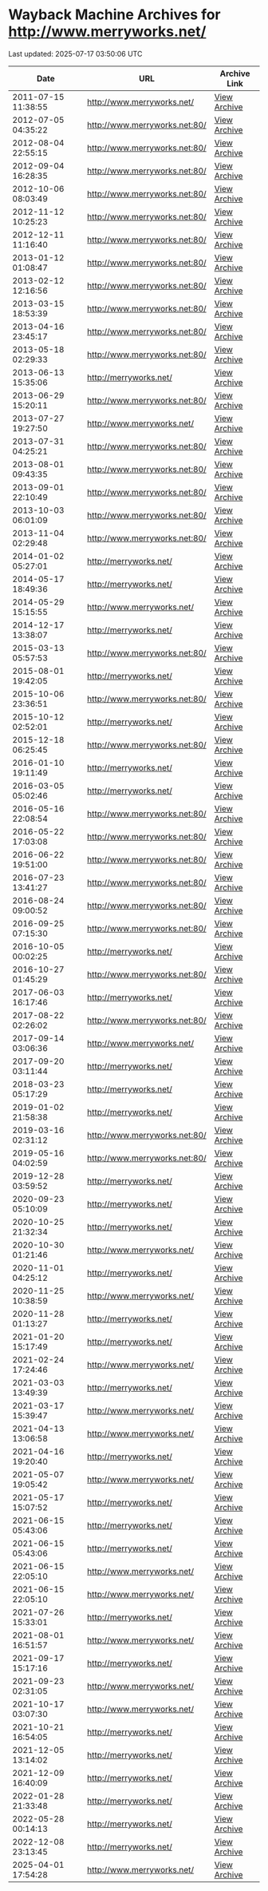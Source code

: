 # Wayback Machine Archives for http://www.merryworks.net/

Last updated: 2025-07-17 03:50:06 UTC

| Date | URL | Archive Link |
|------|-----|---------------|
| 2011-07-15 11:38:55 | http://www.merryworks.net/ | [View Archive](https://web.archive.org/web/20110715113855/http://www.merryworks.net/) |
| 2012-07-05 04:35:22 | http://www.merryworks.net:80/ | [View Archive](https://web.archive.org/web/20120705043522/http://www.merryworks.net:80/) |
| 2012-08-04 22:55:15 | http://www.merryworks.net:80/ | [View Archive](https://web.archive.org/web/20120804225515/http://www.merryworks.net:80/) |
| 2012-09-04 16:28:35 | http://www.merryworks.net:80/ | [View Archive](https://web.archive.org/web/20120904162835/http://www.merryworks.net:80/) |
| 2012-10-06 08:03:49 | http://www.merryworks.net:80/ | [View Archive](https://web.archive.org/web/20121006080349/http://www.merryworks.net:80/) |
| 2012-11-12 10:25:23 | http://www.merryworks.net:80/ | [View Archive](https://web.archive.org/web/20121112102523/http://www.merryworks.net:80/) |
| 2012-12-11 11:16:40 | http://www.merryworks.net:80/ | [View Archive](https://web.archive.org/web/20121211111640/http://www.merryworks.net:80/) |
| 2013-01-12 01:08:47 | http://www.merryworks.net:80/ | [View Archive](https://web.archive.org/web/20130112010847/http://www.merryworks.net:80/) |
| 2013-02-12 12:16:56 | http://www.merryworks.net:80/ | [View Archive](https://web.archive.org/web/20130212121656/http://www.merryworks.net:80/) |
| 2013-03-15 18:53:39 | http://www.merryworks.net:80/ | [View Archive](https://web.archive.org/web/20130315185339/http://www.merryworks.net:80/) |
| 2013-04-16 23:45:17 | http://www.merryworks.net:80/ | [View Archive](https://web.archive.org/web/20130416234517/http://www.merryworks.net:80/) |
| 2013-05-18 02:29:33 | http://www.merryworks.net:80/ | [View Archive](https://web.archive.org/web/20130518022933/http://www.merryworks.net:80/) |
| 2013-06-13 15:35:06 | http://merryworks.net/ | [View Archive](https://web.archive.org/web/20130613153506/http://merryworks.net/) |
| 2013-06-29 15:20:11 | http://www.merryworks.net:80/ | [View Archive](https://web.archive.org/web/20130629152011/http://www.merryworks.net:80/) |
| 2013-07-27 19:27:50 | http://www.merryworks.net/ | [View Archive](https://web.archive.org/web/20130727192750/http://www.merryworks.net/) |
| 2013-07-31 04:25:21 | http://www.merryworks.net:80/ | [View Archive](https://web.archive.org/web/20130731042521/http://www.merryworks.net:80/) |
| 2013-08-01 09:43:35 | http://www.merryworks.net:80/ | [View Archive](https://web.archive.org/web/20130801094335/http://www.merryworks.net:80/) |
| 2013-09-01 22:10:49 | http://www.merryworks.net:80/ | [View Archive](https://web.archive.org/web/20130901221049/http://www.merryworks.net:80/) |
| 2013-10-03 06:01:09 | http://www.merryworks.net:80/ | [View Archive](https://web.archive.org/web/20131003060109/http://www.merryworks.net:80/) |
| 2013-11-04 02:29:48 | http://www.merryworks.net:80/ | [View Archive](https://web.archive.org/web/20131104022948/http://www.merryworks.net:80/) |
| 2014-01-02 05:27:01 | http://merryworks.net/ | [View Archive](https://web.archive.org/web/20140102052701/http://merryworks.net/) |
| 2014-05-17 18:49:36 | http://merryworks.net/ | [View Archive](https://web.archive.org/web/20140517184936/http://merryworks.net/) |
| 2014-05-29 15:15:55 | http://www.merryworks.net/ | [View Archive](https://web.archive.org/web/20140529151555/http://www.merryworks.net/) |
| 2014-12-17 13:38:07 | http://merryworks.net/ | [View Archive](https://web.archive.org/web/20141217133807/http://merryworks.net/) |
| 2015-03-13 05:57:53 | http://www.merryworks.net:80/ | [View Archive](https://web.archive.org/web/20150313055753/http://www.merryworks.net:80/) |
| 2015-08-01 19:42:05 | http://merryworks.net/ | [View Archive](https://web.archive.org/web/20150801194205/http://merryworks.net/) |
| 2015-10-06 23:36:51 | http://www.merryworks.net:80/ | [View Archive](https://web.archive.org/web/20151006233651/http://www.merryworks.net:80/) |
| 2015-10-12 02:52:01 | http://merryworks.net/ | [View Archive](https://web.archive.org/web/20151012025201/http://merryworks.net/) |
| 2015-12-18 06:25:45 | http://www.merryworks.net:80/ | [View Archive](https://web.archive.org/web/20151218062545/http://www.merryworks.net:80/) |
| 2016-01-10 19:11:49 | http://merryworks.net/ | [View Archive](https://web.archive.org/web/20160110191149/http://merryworks.net/) |
| 2016-03-05 05:02:46 | http://merryworks.net/ | [View Archive](https://web.archive.org/web/20160305050246/http://merryworks.net/) |
| 2016-05-16 22:08:54 | http://www.merryworks.net:80/ | [View Archive](https://web.archive.org/web/20160516220854/http://www.merryworks.net:80/) |
| 2016-05-22 17:03:08 | http://www.merryworks.net:80/ | [View Archive](https://web.archive.org/web/20160522170308/http://www.merryworks.net:80/) |
| 2016-06-22 19:51:00 | http://www.merryworks.net:80/ | [View Archive](https://web.archive.org/web/20160622195100/http://www.merryworks.net:80/) |
| 2016-07-23 13:41:27 | http://www.merryworks.net:80/ | [View Archive](https://web.archive.org/web/20160723134127/http://www.merryworks.net:80/) |
| 2016-08-24 09:00:52 | http://www.merryworks.net:80/ | [View Archive](https://web.archive.org/web/20160824090052/http://www.merryworks.net:80/) |
| 2016-09-25 07:15:30 | http://www.merryworks.net:80/ | [View Archive](https://web.archive.org/web/20160925071530/http://www.merryworks.net:80/) |
| 2016-10-05 00:02:25 | http://merryworks.net/ | [View Archive](https://web.archive.org/web/20161005000225/http://merryworks.net/) |
| 2016-10-27 01:45:29 | http://www.merryworks.net:80/ | [View Archive](https://web.archive.org/web/20161027014529/http://www.merryworks.net:80/) |
| 2017-06-03 16:17:46 | http://merryworks.net/ | [View Archive](https://web.archive.org/web/20170603161746/http://merryworks.net/) |
| 2017-08-22 02:26:02 | http://www.merryworks.net:80/ | [View Archive](https://web.archive.org/web/20170822022602/http://www.merryworks.net:80/) |
| 2017-09-14 03:06:36 | http://www.merryworks.net/ | [View Archive](https://web.archive.org/web/20170914030636/http://www.merryworks.net/) |
| 2017-09-20 03:11:44 | http://merryworks.net/ | [View Archive](https://web.archive.org/web/20170920031144/http://merryworks.net/) |
| 2018-03-23 05:17:29 | http://merryworks.net/ | [View Archive](https://web.archive.org/web/20180323051729/http://merryworks.net/) |
| 2019-01-02 21:58:38 | http://merryworks.net/ | [View Archive](https://web.archive.org/web/20190102215838/http://merryworks.net/) |
| 2019-03-16 02:31:12 | http://www.merryworks.net:80/ | [View Archive](https://web.archive.org/web/20190316023112/http://www.merryworks.net:80/) |
| 2019-05-16 04:02:59 | http://www.merryworks.net:80/ | [View Archive](https://web.archive.org/web/20190516040259/http://www.merryworks.net:80/) |
| 2019-12-28 03:59:52 | http://merryworks.net/ | [View Archive](https://web.archive.org/web/20191228035952/http://merryworks.net/) |
| 2020-09-23 05:10:09 | http://merryworks.net/ | [View Archive](https://web.archive.org/web/20200923051009/http://merryworks.net/) |
| 2020-10-25 21:32:34 | http://merryworks.net/ | [View Archive](https://web.archive.org/web/20201025213234/http://merryworks.net/) |
| 2020-10-30 01:21:46 | http://www.merryworks.net/ | [View Archive](https://web.archive.org/web/20201030012146/http://www.merryworks.net/) |
| 2020-11-01 04:25:12 | http://merryworks.net/ | [View Archive](https://web.archive.org/web/20201101042512/http://merryworks.net/) |
| 2020-11-25 10:38:59 | http://www.merryworks.net/ | [View Archive](https://web.archive.org/web/20201125103859/http://www.merryworks.net/) |
| 2020-11-28 01:13:27 | http://merryworks.net/ | [View Archive](https://web.archive.org/web/20201128011327/http://merryworks.net/) |
| 2021-01-20 15:17:49 | http://merryworks.net/ | [View Archive](https://web.archive.org/web/20210120151749/http://merryworks.net/) |
| 2021-02-24 17:24:46 | http://www.merryworks.net/ | [View Archive](https://web.archive.org/web/20210224172446/http://www.merryworks.net/) |
| 2021-03-03 13:49:39 | http://merryworks.net/ | [View Archive](https://web.archive.org/web/20210303134939/http://merryworks.net/) |
| 2021-03-17 15:39:47 | http://www.merryworks.net/ | [View Archive](https://web.archive.org/web/20210317153947/http://www.merryworks.net/) |
| 2021-04-13 13:06:58 | http://www.merryworks.net/ | [View Archive](https://web.archive.org/web/20210413130658/http://www.merryworks.net/) |
| 2021-04-16 19:20:40 | http://merryworks.net/ | [View Archive](https://web.archive.org/web/20210416192040/http://merryworks.net/) |
| 2021-05-07 19:05:42 | http://www.merryworks.net/ | [View Archive](https://web.archive.org/web/20210507190542/http://www.merryworks.net/) |
| 2021-05-17 15:07:52 | http://merryworks.net/ | [View Archive](https://web.archive.org/web/20210517150752/http://merryworks.net/) |
| 2021-06-15 05:43:06 | http://merryworks.net/ | [View Archive](https://web.archive.org/web/20210615054306/http://merryworks.net/) |
| 2021-06-15 05:43:06 | http://merryworks.net/ | [View Archive](https://web.archive.org/web/20210615054306/http://merryworks.net/) |
| 2021-06-15 22:05:10 | http://www.merryworks.net/ | [View Archive](https://web.archive.org/web/20210615220510/http://www.merryworks.net/) |
| 2021-06-15 22:05:10 | http://www.merryworks.net/ | [View Archive](https://web.archive.org/web/20210615220510/http://www.merryworks.net/) |
| 2021-07-26 15:33:01 | http://merryworks.net/ | [View Archive](https://web.archive.org/web/20210726153301/http://merryworks.net/) |
| 2021-08-01 16:51:57 | http://www.merryworks.net/ | [View Archive](https://web.archive.org/web/20210801165157/http://www.merryworks.net/) |
| 2021-09-17 15:17:16 | http://merryworks.net/ | [View Archive](https://web.archive.org/web/20210917151716/http://merryworks.net/) |
| 2021-09-23 02:31:05 | http://www.merryworks.net/ | [View Archive](https://web.archive.org/web/20210923023105/http://www.merryworks.net/) |
| 2021-10-17 03:07:30 | http://www.merryworks.net/ | [View Archive](https://web.archive.org/web/20211017030730/http://www.merryworks.net/) |
| 2021-10-21 16:54:05 | http://merryworks.net/ | [View Archive](https://web.archive.org/web/20211021165405/http://merryworks.net/) |
| 2021-12-05 13:14:02 | http://merryworks.net/ | [View Archive](https://web.archive.org/web/20211205131402/http://merryworks.net/) |
| 2021-12-09 16:40:09 | http://merryworks.net/ | [View Archive](https://web.archive.org/web/20211209164009/http://merryworks.net/) |
| 2022-01-28 21:33:48 | http://merryworks.net/ | [View Archive](https://web.archive.org/web/20220128213348/http://merryworks.net/) |
| 2022-05-28 00:14:13 | http://merryworks.net/ | [View Archive](https://web.archive.org/web/20220528001413/http://merryworks.net/) |
| 2022-12-08 23:13:45 | http://merryworks.net/ | [View Archive](https://web.archive.org/web/20221208231345/http://merryworks.net/) |
| 2025-04-01 17:54:28 | http://www.merryworks.net/ | [View Archive](https://web.archive.org/web/20250401175428/http://www.merryworks.net/) |
